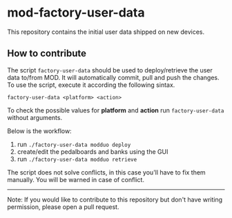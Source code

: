 # mod-factory-user-data

This repository contains the initial user data shipped on new devices.

## How to contribute

The script `factory-user-data` should be used to deploy/retrieve the user data to/from MOD.
It will automatically commit, pull and push the changes. To use the script, execute it according the following sintax.

    factory-user-data <platform> <action>

To check the possible values for **platform** and **action** run `factory-user-data` without arguments.

Below is the workflow:

1. run `./factory-user-data modduo deploy`
2. create/edit the pedalboards and banks using the GUI
3. run `./factory-user-data modduo retrieve`

The script does not solve conflicts, in this case you'll have to fix them manually. You will be warned in case of conflict.

---

Note: If you would like to contribute to this repository but don't have writing permission, please open a pull request.
